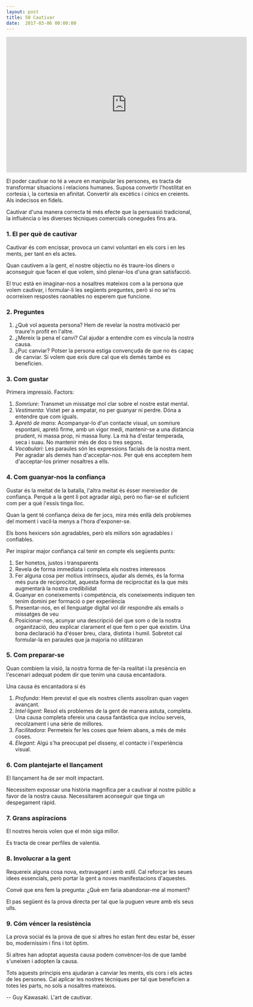 ```yaml
---
layout: post
title: 50 Cautivar
date:  2017-03-06 00:00:00
---
```



<iframe width="640" height="360" src="https://www.youtube.com/embed/a2NjWXw1yXE" frameborder="0" allowfullscreen></iframe>

El poder cautivar no té a veure en manipular les persones, es tracta de transformar situacions i relacions humanes. Suposa convertir l'hostilitat en cortesia i, la cortesia en afinitat. Convertir als excètics i cínics en creients. Als indecisos en fidels.

Cautivar d'una manera correcta té més efecte que la persuasió tradicional, la influència o les diverses tècniques comercials conegudes fins ara.

### 1. El per què de cautivar

Cautivar és com encissar, provoca un canvi voluntari en els cors i en les ments, per tant en els actes.

Quan cautivem a la gent, el nostre objectiu no és traure-los diners o aconseguir que facen el que volem, sinó plenar-los d'una gran satisfacció.

El truc està en imaginar-nos a nosaltres mateixos com a la persona que volem cautivar, i formular-li les següents preguntes, però si no se'ns ocorreixen respostes raonables no esperem que funcione.

### 2. Preguntes

1. ¿Què vol aquesta persona? Hem de revelar la nostra motivació per traure'n profit en l'altre.
2. ¿Mereix la pena el canvi? Cal ajudar a entendre com es vincula la nostra causa.
3. ¿Puc canviar? Potser la persona estiga convençuda de que no és capaç de canviar. Si volem que exís dure cal que els demés també es beneficien.

### 3. Com gustar

Primera impressió. Factors:

1. *Somriure*: Transmet un missatge mol clar sobre el nostre estat mental.
2. *Vestimenta*: Vistet per a empatar, no per guanyar ni perdre. Dóna a entendre que com iguals.
3. *Apretó de mans*: Acompanyar-lo d'un contacte visual, un somriure espontani, apretó firme, amb un vigor medi, mantenir-se a una distància prudent, ni massa prop, ni massa lluny. La mà ha d'estar temperada, seca i suau. No mantenir més de dos o tres segons.
4. *Vocabulari*: Les paraules són les expressions facials de la nostra ment. Per agradar als demés han d'acceptar-nos. Per què ens acceptem hem d'acceptar-los primer nosaltres a ells.

### 4. Com guanyar-nos la confiança

Gustar és la meitat de la batalla, l'altra meitat és ésser mereixedor de confiança. Perquè a la gent li pot agradar algú, però no fiar-se el suficient com per a què l'essís tinga lloc.

Quan la gent té confiança deixa de fer jocs, mira més enllà dels problemes del moment i vacil·la menys a l'hora d'exponer-se.

Els bons hexicers són agradables, però els millors són agradables i confiables.

Per inspirar major confiança cal tenir en compte els següents punts:

1. Ser honetos, justos i transparents
2. Revela de forma immediata i completa els nostres interessos
3. Fer alguna cosa per motius intrínsecs, ajudar als demés, és la forma més pura de reciprocitat, aquesta forma de reciprocitat és la que més augmentarà la nostra credibilidat
4. Guanyar en coneixements i competència, els coneixements indiquen ten tenim domini per formació o per experiència
5. Presentar-nos, en el llenguatge digital vol dir respondre als emails o missatges de veu
6. Posicionar-nos, acunyar una descripció del que som o de la nostra organització, deu explicar clarament el que fem o per què existim. Una bona declaració ha d'ésser breu, clara, distinta i humil. Sobretot cal formular-la en paraules que ja majoria no utilitzaran

### 5. Com preparar-se

Quan combiem la visió, la nostra forma de fer-la realitat i la presència en l'escenari adequat podem dir que tenim una causa encantadora.

Una causa és encantadora si és

1. *Profunda*: Hem previst el que els nostres clients assoliran quan vagen avançant.
2. *Intel·ligent*: Resol els problemes de la gent de manera astuta, completa. Una causa completa ofereix una causa fantàstica que inclou serveis, recolzament i una sèrie de millores.
3. *Facilitadora*: Permeteix fer les coses que feiem abans, a més de més coses.
4. *Elegant*: Algú s'ha preocupat pel disseny, el contacte i l'experiència visual.

### 6. Com plantejarte el llançament

El llançament ha de ser molt impactant.

Necessitem expossar una història magnífica per a cautivar al nostre públic a favor de la nostra causa. Necessitarem aconseguir que tinga un despegament ràpid.

### 7. Grans aspiracions

El nostres herois volen que el món siga millor.

Es tracta de crear perfiles de valentia.

### 8. Involucrar a la gent

Requereix alguna cosa nova, extravagant i amb estil. Cal reforçar les seues idees essencials, però portar la gent a noves manifestacions d'aquestes.

Convé que ens fem la pregunta: ¿Què em faria abandonar-me al moment?

El pas següent és la prova directa per tal que la puguen veure amb els seus ulls.

### 9. Cóm véncer la resistència

La prova social és la prova de que si altres ho estan fent deu estar bé, ésser bo, moderníssim i fins i tot òptim.

Si altres han adoptat aquesta causa podem convèncer-los de que també s'uneixen i adopten la causa.

Tots aquests principis ens ajudaran a canviar les ments, els cors i els actes de les persones. Cal aplicar les nostres tècniques per tal que beneficien a totes les parts, no sols a nosaltres mateixos.

-- Guy Kawasaki. L'art de cautivar.
